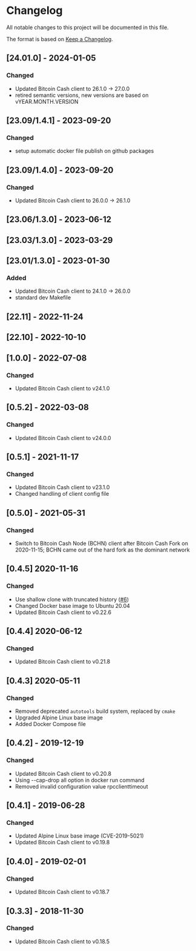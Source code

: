 # Changelog
All notable changes to this project will be documented in this file.

The format is based on [Keep a Changelog](https://keepachangelog.com/en/1.0.0/).

## [24.01.0] - 2024-01-05
### Changed
- Updated Bitcoin Cash client to 26.1.0 -> 27.0.0
- retired semantic versions, new versions are based on vYEAR.MONTH.VERSION


## [23.09/1.4.1] - 2023-09-20
### Changed
- setup automatic docker file publish on github packages

## [23.09/1.4.0] - 2023-09-20
### Changed
- Updated Bitcoin Cash client to 26.0.0 -> 26.1.0

## [23.06/1.3.0] - 2023-06-12

## [23.03/1.3.0] - 2023-03-29

## [23.01/1.3.0] - 2023-01-30
### Added
- Updated Bitcoin Cash client to 24.1.0 -> 26.0.0
- standard dev Makefile

## [22.11] - 2022-11-24

## [22.10] - 2022-10-10

## [1.0.0] - 2022-07-08
### Changed
- Updated Bitcoin Cash client to v24.1.0

## [0.5.2] - 2022-03-08
### Changed
- Updated Bitcoin Cash client to v24.0.0

## [0.5.1] - 2021-11-17
### Changed
- Updated Bitcoin Cash client to v23.1.0
- Changed handling of client config file

## [0.5.0] - 2021-05-31
### Changed
- Switch to Bitcoin Cash Node (BCHN) client after Bitcoin Cash Fork
  on 2020-11-15; BCHN came out of the hard fork as the dominant network

## [0.4.5] 2020-11-16
### Changed
- Use shallow clone with truncated history ([#6](https://github.com/graphsense/btc-client/issues/6))
- Changed Docker base image to Ubuntu 20.04
- Updated Bitcoin Cash client to v0.22.6

## [0.4.4] 2020-06-12
### Changed
- Updated Bitcoin Cash client to v0.21.8

## [0.4.3] 2020-05-11
### Changed
- Removed deprecated `autotools` build system, replaced by `cmake`
- Upgraded Alpine Linux base image
- Added Docker Compose file

## [0.4.2] - 2019-12-19
### Changed
- Updated Bitcoin Cash client to v0.20.8
- Using --cap-drop all option in docker run command
- Removed invalid configuration value rpcclienttimeout

## [0.4.1] - 2019-06-28
### Changed
- Updated Alpine Linux base image (CVE-2019-5021)
- Updated Bitcoin Cash client to v0.19.8

## [0.4.0] - 2019-02-01
### Changed
- Updated Bitcoin Cash client to v0.18.7

## [0.3.3] - 2018-11-30
### Changed
- Updated Bitcoin Cash client to v0.18.5
